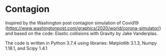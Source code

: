 # Contagion
Inspired by the Washington post contagion simulation of Covid19 (https://www.washingtonpost.com/graphics/2020/world/corona-simulator/) and based on the code: Elastic collisions with Gravity by Jake Vanderplas.

The code is written in Python 3.7.4 using libraries: Matplotlib 3.1.3, Numpy 1.18.1, and Scipy 1.4.1
